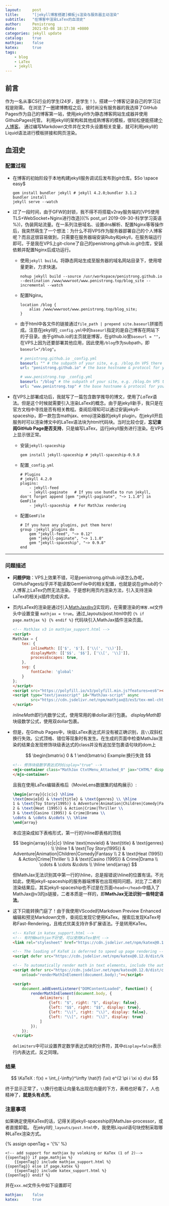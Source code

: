 ```yaml
---
layout:     post
title:      "[jekyll博客搭建]模板js渲染与服务器主动渲染"
subtitle:   "在博客中渲染LaTex的血泪史"
author:     Penistrong
date:       2021-03-08 18:17:38 +0800
categories: jekyll update
catalog:    true
mathjax:    false
katex:      true
tags:
    - blog
    - LaTex
    - jekyll
---
```


## 前言

作为一名从事CS行业的学生(24岁，是学生！)，搭建一个博客记录自己的学习过程是刚需。
在浏览了一圈建博教程之后，彼时尚没有服务器的我选择了GitHub Pages作为自己的博客第一站，使用jekyll作为静态博客网站生成器并使用GithubPages托管。
利用jekyll的架构和其他成熟博客的模板，很轻松便能搭建[个人博客](https://penistrong.github.io)。
通过编写Markdown文件并在文件头设置相关变量，就可利用jekyll的Liquid语法进行模板拼接和网页渲染。

## 血泪史

### 配置过程

- 在博客的初始阶段于本地构建jekyll服务调试后发布到git仓库。$So \space easy$

    ```shell
    gem install bundler jekyll # jekyll 4.2.0;bundler 3.1.2
    bundler install
    jekyll serve --watch
    ```

- 过了一段时间，由于GFW的封锁，我不得不将搭载v2ray服务端的[VPS使用TLS+WebSocket+Nginx进行改造]({% post_url 2019-09-30-科学学习英语 %})，伪装网站流量。在一系列注册域名、设置dns解析、配置Nginx等等操作后，我突然萌生了一个想法：为什么不将VPS作为服务器部署自己的个人博客呢？而且这很容易做到，只需要在服务器端安装Ruby和jekyll，在服务端运行即可。于是我在VPS上git-clone了自己的penistrong.github.io.git仓库，安装依赖并配置Nginx后成功运行。
  - 使用`jekyll build`。将静态网站生成至服务器的域名网站目录下，使用增量更新，力求快速。

    ```shell
    nohup jekyll build --source /usr/workspace/penistrong.github.io --destination /www/wwwroot/www.penistrong.top/blog_site --incremental --watch
    ```

  - 配置Nginx。

    ```nginx
    location /blog {
        alias /www/wwwroot/www.penistrong.top/blog_site;
    }
    ```

  - 由于html中各文件的链接通过` file_path | prepend site.baseurl `拼接而成。注意在jekyll的`_config.yml`中的`baseurl`指定的是自己博客在网站下的子目录。由于github.io的主页就是博客，在github.io里`baseurl = ""`，在VPS上因为还要部署其他应用，因此使用`/blog`作为subpath，即`baseurl="/blog"`。

    ```yaml
    # penistrong.github.io _config.yml
    baseurl: "" # the subpath of your site, e.g. /blog.On VPS there is "/blog" while "" in penistrong.github.io
    url: "penistrong.github.io" # the base hostname & protocol for your site, e.g. http://example.com

    # www.penistrong.top _config.yml
    baseurl: "/blog" # the subpath of your site, e.g. /blog.On VPS there is "/blog" while "" in penistrong.github.io
    url: "www.penistrong.top" # the base hostname & protocol for your site, e.g. http://example.com 
    ```

- 在VPS上部署成功后，我就写了一篇包含数学推导的博文，使用了$LaTex$语法。但是这个时候就需要引入渲染LaTex的概念。由于是jekyll新手，我只是在官方文档中寻找是否有相关教程。查阅后得知可以通过安装jekyll-spaceship，即一款包含mathjax、emoji渲染器的jekyll plugin，在jekyll开启服务时可以渲染博文中的LaTex语法块为html代码块。当时比较仓促，**忘记查阅GitHub Page是否支持**，只是编写LaTex，运行jekyll服务进行渲染。在VPS上显示很正常。
  - 安装`jekyll-spaceship`

    ```shell
    gem install jekyll-spaceship # jekyll-spaceship-0.9.8
    ```

  - 配置`_config.yml`

    ```shell
    # Plugins
    # jekyll 4.2.0
    plugins:
        - jekyll-feed
        - jekyll-paginate   # If you use bundle to run jekyll, don't forget append [gem "jekyll-paginate", "~> 1.1.0"] in GemFile
        - jekyll-spaceship  # For MathJax rendering
    ```

  - 配置`GemFile`

    ```shell
    # If you have any plugins, put them here!
    group :jekyll_plugins do
        gem "jekyll-feed", "~> 0.12"
        gem "jekyll-paginate", "~> 1.1.0"
        gem "jekyll-spaceship", "~> 0.9.8"
    end
    ```

---

### 问题描述

- **问题伊始**：VPS上效果不错，可是penistrong.github.io该怎么办呢，GitHubPages似乎并不能读取GemFile中的相关配置，也就是说在github的个人博客上LaTex仍然无法渲染。于是想利用页内渲染方法，引入支持渲染LaTex的相关js插件完成诉求。

- 页内LaTex的渲染是通过引入[MathJax@v3](http://docs.mathjax.org/en/latest/index.html)实现的，在需要渲染的`博客.md`文件头中设置变量 `mathjax = true`。通过_layouts/post.html中的 `{% if page.mathjax %} {% endif %}` 代码块引入MathJax插件渲染页面。

    ```html
    <!-- MathJax v3 in mathjax_support.html -->
    <script>
    MathJax = {
        tex: {
            inlineMath: [['$', '$'], ['\\(', '\\)']],
            displayMath: [['$$', '$$'], ['\\[', '\\]']],
            processEscapes: true,
        },
        svg: {
            fontCache: 'global'
        }
    };
    </script>
    <script src="https://polyfill.io/v3/polyfill.min.js?features=es6"></script>
    <script type="text/javascript" id="MathJax-script" async
            src="https://cdn.jsdelivr.net/npm/mathjax@3/es5/tex-mml-chtml.js">
    </script>
    ```

    $inlineMath$即行内数学公式，使用常用的单dollar进行包裹。
    $displayMath$即块级数学公式，使用双dollar包裹。

- 但是，在Github Pages中，块级LaTex表达式并没有被正确识别，且`\\`双斜杠换行失效。公式顶格、错位等现象时有发生。在生成的页面中检查MathJax渲染的结果会发现修饰块级表达式的class并没有追加至包裹语句块的dom上

    $$ \begin{bmatrix} 0 & 1 \end{bmatrix}  Example:换行失效 $$

    ```html
    <!-- 修饰块级数学表达式时display="true" -->
    <mjx-container class="MathJax CtxtMenu_Attached_0" jax="CHTML" display="false" role="presentation" tabindex="0" ctxtmenu_couter="8" style="position:relative">
    </mjx-container>
    ```

    且我在使用LaTex编辑表格后（MovieLens数据集的结构展示）:

    ```LaTex
    \begin{array}{c|c|c} \hline
    \text{movieId} & \text{title} & \text{genres} \\ \hline
    1 & \text{Toy Story(1995)} & Adventure|Animation|Children|Comedy|Fantasy \\
    2 & \text{Heat (1995)} & Action|Crime|Thriller \\
    3 & \text{Casino (1995)} & Crime|Drama \\
    \cdots & \cdots &\cdots \\ \hline
    \end{array}
    ```

    本应渲染成如下表格形式，第一行的\hline即表格的顶线

    $$ \begin{array}{c|c|c} \hline
        \text{movieId} & \text{title} & \text{genres} \\ \hline
        1 & \text{Toy Story(1995)} & Adventure|Animation|Children|Comedy|Fantasy \\
        2 & \text{Heat (1995)} & Action|Crime|Thriller \\
        3 & \text{Casino (1995)} & Crime|Drama \\
        \cdots & \cdots &\cdots \\ \hline
    \end{array} $$

    但MathJax无法识别其中第一行的\hline，总是报错说\hline的位置有误。不光如此，使用jekyll-spaceship的服务器端博客也出现相同问题。对比了二者的渲染结果后，其实jekyll-spaceship也不过是在页面`<head></head>`中插入了MathJax@v3的js链接，二者本质是一样的，即**MathJax无法识别一些特定语法**。

- 这下只能转换门庭了！由于我使用VScode的Markdown Preview Enhanced编辑和预览Markdown文件，查阅后发现它使用KaTex。搜索后发现KaTex号称Fast-Rendering，且格式优美支持许多扩展语法。于是转用KaTex。

    ```html
    <!-- KaTeX in katex_support.html -->
    <!-- 有时候mathjax不好使，可以使用KaTex替代 -->
    <link rel="stylesheet" href="https://cdn.jsdelivr.net/npm/katex@0.12.0/dist/katex.min.css" integrity="sha384-AfEj0r4/OFrOo5t7NnNe46zW/tFgW6x/bCJG8FqQCEo3+Aro6EYUG4+cU+KJWu/X" crossorigin="anonymous">

    <!-- The loading of KaTeX is deferred to speed up page rendering -->
    <script defer src="https://cdn.jsdelivr.net/npm/katex@0.12.0/dist/katex.min.js" integrity="sha384-g7c+Jr9ZivxKLnZTDUhnkOnsh30B4H0rpLUpJ4jAIKs4fnJI+sEnkvrMWph2EDg4" crossorigin="anonymous"></script>

    <!-- To automatically render math in text elements, include the auto-render extension: -->
    <script defer src="https://cdn.jsdelivr.net/npm/katex@0.12.0/dist/contrib/auto-render.min.js" integrity="sha384-mll67QQFJfxn0IYznZYonOWZ644AWYC+Pt2cHqMaRhXVrursRwvLnLaebdGIlYNa" crossorigin="anonymous"
        onload="renderMathInElement(document.body);"></script>

    <script>
        document.addEventListener("DOMContentLoaded", function() {
            renderMathInElement(document.body, {
                delimiters: [
                    {left: "$", right: "$", display: false},
                    {left: "$$", right: "$$", display: true},
                    {left: "\\(", right: "\\)", display: false},
                    {left: "\\[", right: "\\]", display: true}
                ]
            });
        });
    </script>
    ```

    `delimiters`中可以设置界定数学表达式块的分界符，其中`display=false`表示行内表达式，反之同理。

### 结果

$$  \KaTeX : f(x) = \int_{-\infty}^\infty \hat{f} (\xi) e^{2 \pi i \xi x} d\xi $$

终于显示正常了，`\\`换行也能让向量名出现在向量的下方，表格也好看了，人也精神了，**就是头有点秃**。

### 注意事项

如果确定使用KaTex的话，记得关闭jekyll-spaceship的MathJax-processor，或者直接卸载。
在jekyll的`_layouts/post.html`中，我使用Liquid语句块控制采取哪种LaTex渲染方式。

{% assign openTag = '{%' %}

```liquid
<!-- add support for mathjax by voleking or KaTex (1 of 2)-->
{{openTag}} if page.mathjax %}
    {{openTag}} include mathjax_support.html %}
{{openTag}} else if page.katex %}
    {{openTag}} include katex_support.html %}
{{openTag}} endif %}
```

并在`xxx.md`文件头中如下设置即可

```yaml
mathjax:    false
katex:      true
```
